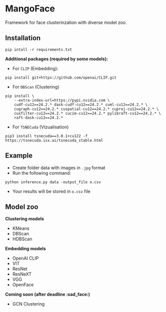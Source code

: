 <h1>MangoFace</h1>

Framework for face clusterinzation with diverse model zoo.

<h2>Installation </h2>

```
pip intall -r requirements.txt
```

**Additional packages (required by some models):**

- For `CLIP` (Embedding):

```
pip install git+https://github.com/openai/CLIP.git
```

- For `DBScan` (Clustering)
```
pip install \
    --extra-index-url=https://pypi.nvidia.com \
    cudf-cu12==24.2.* dask-cudf-cu12==24.2.* cuml-cu12==24.2.* \
    cugraph-cu12==24.2.* cuspatial-cu12==24.2.* cuproj-cu12==24.2.* \
    cuxfilter-cu12==24.2.* cucim-cu12==24.2.* pylibraft-cu12==24.2.* \
    raft-dask-cu12==24.2.*
```

- For `TSNECuda` (Vizualisation)
```
pip3 install tsnecuda==3.0.1+cu122 -f https://tsnecuda.isx.ai/tsnecuda_stable.html
```

<h2> Example </h2>

- Create folder data with images in `.jpg` format
- Run the following command:
```
python inference.py data -output_file o.csv
```
- Your results will be stored in `o.csv` file

<h2>Model zoo</h2>

**Clustering models**
- KMeans 
- DBScan 
- HDBScan 

**Embedding models**
- OpenAI CLIP
- VIT
- ResNet
- ResNeXT
- VGG
- OpenFace

**Coming soon (after deadline :sad_face:)**
- GCN Clustering
